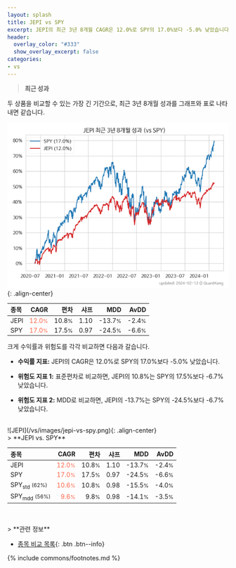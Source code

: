 ```yaml
---
layout: splash
title: JEPI vs SPY
excerpt: JEPI의 최근 3년 8개월 CAGR은 12.0%로 SPY의 17.0%보다 -5.0% 낮았습니다.
header:
  overlay_color: "#333"
  show_overlay_excerpt: false
categories:
- vs
---
```


> **최근 성과**

두 상품을 비교할 수 있는 가장 긴 기간으로, 최근 3년 8개월 성과를 그래프와 표로 나타내면 같습니다.

![JEPI](/vs/images/jepi-vs-spy_dual.png){: .align-center}

| **종목** | **CAGR** | **편차** | **샤프** | **MDD** | **AvDD** |
| :------------ | ------: | -----------: | -------: | ------: | -------: |
| JEPI | <span style="color: tomato">12.0<small>%</small></span> | 10.8<small>%</small> | 1.10 | -13.7<small>%</small> | -2.4<small>%</small> |
| SPY | <span style="color: tomato">17.0<small>%</small></span> | 17.5<small>%</small> | 0.97 | -24.5<small>%</small> | -6.6<small>%</small> |

<!-- more -->

크게 수익률과 위험도를 각각 비교하면 다음과 갈습니다.

- **수익률 지표:** JEPI의 CAGR은 12.0%로 SPY의 17.0%보다 -5.0% 낮았습니다.

- **위험도 지표 1:** 표준편차로 비교하면, JEPI의 10.8%는  SPY의 17.5%보다 -6.7% 낮았습니다.

- **위험도 지표 2:** MDD로 비교하면, JEPI의 -13.7%는  SPY의 -24.5%보다 -6.7% 낮았습니다.


<br>
![JEPI](/vs/images/jepi-vs-spy.png){: .align-center}

<br>
> **JEPI vs. SPY**



| **종목** | **CAGR** | **편차** | **샤프** | **MDD** | **AvDD** |
| :------------ | ------: | -----------: | -------: | ------: | -------: |
| JEPI | <span style="color: tomato">12.0<small>%</small></span> | 10.8<small>%</small> | 1.10 | -13.7<small>%</small> | -2.4<small>%</small> |
| SPY | <span style="color: tomato">17.0<small>%</small></span> | 17.5<small>%</small> | 0.97 | -24.5<small>%</small> | -6.6<small>%</small> |
| SPY<sub>std</sub> <small>(62%)</small> | <span style="color: tomato">10.6<small>%</small></span> | 10.8<small>%</small> | 0.98 | -15.5<small>%</small> | -4.0<small>%</small> |
| SPY<sub>mdd</sub> <small>(56%)</small> | <span style="color: tomato">9.6<small>%</small></span> | 9.8<small>%</small> | 0.98 | -14.1<small>%</small> | -3.5<small>%</small> |

<br>

<br>
> **관련 정보**

- [종목 비교 목록](/vs/){: .btn .btn--info}

{% include commons/footnotes.md %}